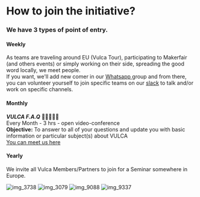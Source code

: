 # How to join the initiative?

### We have 3 types of point of entry. 

#### **Weekly** 

As teams are traveling around EU \(Vulca Tour\), participating to Makerfair \(and others events\)  or simply working on their side, spreading the good word locally, we meet people.    
If you want, we'll add new comer in our [Whatsapp ](https://www.whatsapp.com/)group and from there, you can volunteer yourself to join specific teams on our [slack](https://slack.com/) to talk and/or work on specific channels. 

#### Monthly

_**VULCA F.A.Q**_ 🙋🏼‍🙋🏻‍♂   
Every Month - 3 hrs - open video-conference   
**Objective:** To answer to all of your questions and update you with basic information or particular subject\(s\) about VULCA   
[You can meet us here](https://meet.google.com/ryu-jmsi-cyc)

#### Yearly

We invite all Vulca Members/Partners to join for a Seminar somewhere in Europe.

![img\_3738](https://user-images.githubusercontent.com/45399609/51536817-b2ed0d00-1e44-11e9-8cd2-e65fa9a8501a.jpg) ![img\_3079](https://user-images.githubusercontent.com/45399609/51536819-b2ed0d00-1e44-11e9-9f25-d910e35fd85a.jpg) ![img\_9088](https://user-images.githubusercontent.com/45399609/51536820-b2ed0d00-1e44-11e9-84fa-00b7040fbc12.jpg) ![img\_9337](https://user-images.githubusercontent.com/45399609/51536821-b2ed0d00-1e44-11e9-8b92-c4d63229b2e4.jpg)

